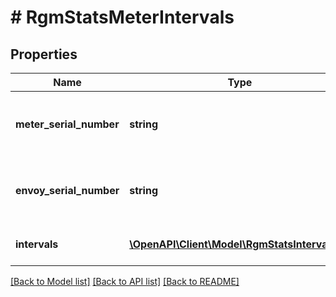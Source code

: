 # # RgmStatsMeterIntervals

## Properties

Name | Type | Description | Notes
------------ | ------------- | ------------- | -------------
**meter_serial_number** | **string** | Serial number of the revenue grade meter. |
**envoy_serial_number** | **string** | Serial number of the reporting envoy. |
**intervals** | [**\OpenAPI\Client\Model\RgmStatsIntervals1[]**](RgmStatsIntervals1.md) | Individual meter level interval. |

[[Back to Model list]](../../README.md#models) [[Back to API list]](../../README.md#endpoints) [[Back to README]](../../README.md)
